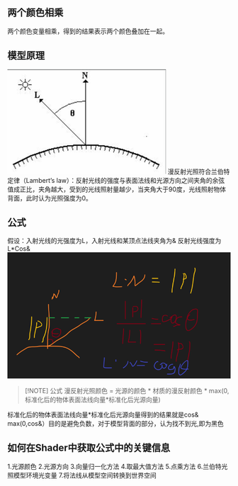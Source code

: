 ## 两个颜色相乘
两个颜色变量相乘，得到的结果表示两个颜色叠加在一起。
## 模型原理
![](../../../../img/beishang20250228155431490.png)
漫反射光照符合兰伯特定律（Lambert’s law）：反射光线的强度与表面法线和光源方向之间夹角的余弦值成正比，夹角越大，受到的光线照射量越少，当夹角大于90度，光线照射物体背面，此时认为光照强度为0。
## 公式
假设：入射光线的光强度为L，入射光线和某顶点法线夹角为&
反射光线强度为L\*Cos&
![](../../../../img/beishang20250228161631912.png)

> [!NOTE] 公式
>  漫反射光照颜色 = 光源的颜色 * 材质的漫反射颜色 * max(0,标准化后的物体表面法线向量\*标准化后光源向量)

标准化后的物体表面法线向量\*标准化后光源向量得到的结果就是cos&
max(0,cos&）目的是避免负数，对于模型背面的部分，认为找不到光,即为黑色

## 如何在Shader中获取公式中的关键信息
1.光源颜色
2.光源方向
3.向量归一化方法
4.取最大值方法
5.点乘方法
6.兰伯特光照模型环境光变量
7.将法线从模型空间转换到世界空间